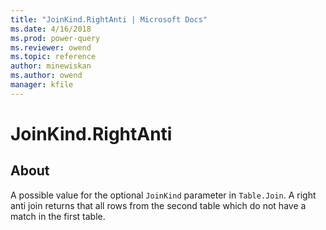 ```yaml
---
title: "JoinKind.RightAnti | Microsoft Docs"
ms.date: 4/16/2018
ms.prod: power-query
ms.reviewer: owend
ms.topic: reference
author: minewiskan
ms.author: owend
manager: kfile
---
```

# JoinKind.RightAnti
## About
A possible value for the optional `JoinKind` parameter in `Table.Join`. A right anti join returns that all rows from the second table which do not have a match in the first table.

